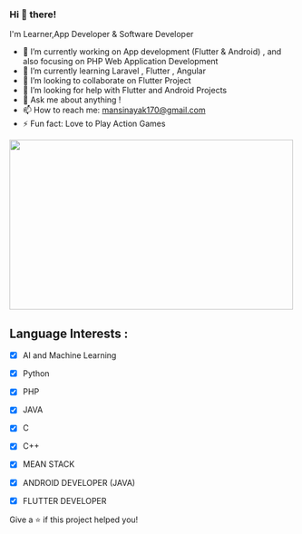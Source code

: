 
### Hi 👋 there! 
I'm Learner,App Developer & Software Developer 
 
- 🔭 I’m currently working on App development (Flutter & Android) , and also focusing on PHP Web Application Development
- 🌱 I’m currently learning Laravel , Flutter , Angular
- 👯 I’m looking to collaborate on Flutter Project
- 🤔 I’m looking for help with Flutter and Android Projects
- 💬 Ask me about anything !
- 📫 How to reach me: <a href="mansinayak170@gmail.com">mansinayak170@gmail.com </a>
- ⚡ Fun fact: Love to Play Action Games 

<img src="https://cdn.wallpapersafari.com/94/68/lOsTXu.jpg" style="height: 300px; width: 500px;">


## Language Interests :

- [x] AI and Machine Learning 
- [x] Python
- [x] PHP
- [x] JAVA
- [x] C
- [x] C++
- [x] MEAN STACK
- [x] ANDROID DEVELOPER (JAVA)
- [x] FLUTTER DEVELOPER



Give a ⭐️ if this project helped you!

